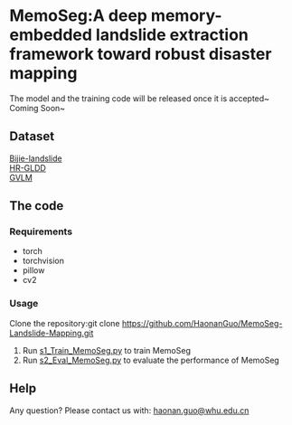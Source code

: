 # MemoSeg:A deep memory-embedded landslide extraction framework toward robust disaster mapping

The model and the training code will be released once it is accepted~ Coming Soon~

Dataset
----
[Bijie-landslide](https://study.rsgis.whu.edu.cn/pages/download/building_dataset.html)  
[HR-GLDD](https://www.kaggle.com/balraj98/massachusetts-buildings-dataset)  
[GVLM](https://project.inria.fr/aerialimag/)  

The code
----
### Requirements
* torch
* torchvision
* pillow
* cv2

### Usage
Clone the repository:git clone https://github.com/HaonanGuo/MemoSeg-Landslide-Mapping.git
1. Run [s1_Train_MemoSeg.py](https://github.com/HaonanGuo/MemoSeg-Landslide-Mapping/blob/main/s1_Train_MemoSeg.py) to train MemoSeg
3. Run [s2_Eval_MemoSeg.py](https://github.com/HaonanGuo/CBRNet/blob/main/s2_Eval_MemoSeg.py) to evaluate the performance of MemoSeg


Help
----
Any question? Please contact us with: haonan.guo@whu.edu.cn

